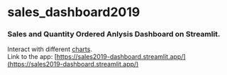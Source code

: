 # sales_dashboard2019
### Sales and Quantity Ordered Anlysis Dashboard on Streamlit.
Interact with different [charts](https://sales2019-dashboard.streamlit.app/). \
Link to the app: [https://sales2019-dashboard.streamlit.app/](https://sales2019-dashboard.streamlit.app/)
